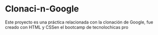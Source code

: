 # Clonaci-n-Google
Este proyecto es una práctica relacionada con la clonación de Google, fue creado con HTML y CSSen el bootcamp de tecnolochicas pro
